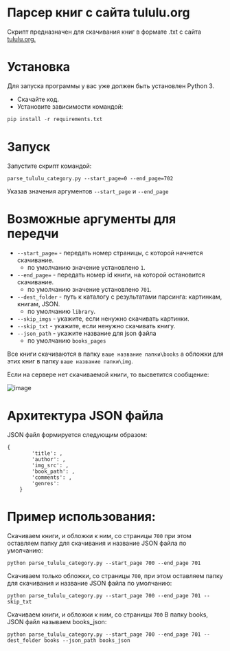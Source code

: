 # Парсер книг с сайта tululu.org
Скрипт предназначен для скачивания книг в формате .txt с сайта [tululu.org.](https://tululu.org)

# Установка

Для запуска программы у вас уже должен быть установлен Python 3.

- Скачайте код.
- Установите зависимости командой:

```Python
pip install -r requirements.txt
```

# Запуск

Запустите скрипт командой:

```
parse_tululu_category.py --start_page=0 --end_page=702
```

Указав значения аргументов `--start_page` и `--end_page`
  
# Возможные аргументы для передчи
- `--start_page=` - передать номер страницы, с которой начнется скачивание.
  * по умолчанию значение установлено `1`.
- `--end_page=` - передать номер id книги, на которой остановится скачивание.
  * по умолчанию значение установлено `701`.
- `--dest_folder` - путь к каталогу с результатами парсинга: картинкам, книгам, JSON.
  * по умолчанию `library`.
- `--skip_imgs` -  укажите, если ненужно скачивать картинки.
- `--skip_txt` - укажите, если ненужно скачивать книгу.
- `--json_path` - укажите название для json файла
  * по умолчанию `books_pages`

Все книги скачиваются в папку `ваше название папки\books` а обложки для этих книг в папку `ваше название папки\img`.

Если на сервере нет скачиваемой книги, то высветится сообщение:

![image](https://user-images.githubusercontent.com/106096891/186013373-d4f87ff8-2712-4b52-85b9-de8b6c7aa308.png)



# Архитектура JSON файла
JSON файл формируется следующим образом:
```
{
        'title': ,
        'author': ,
        'img_src': ,
        'book_path': ,
        'comments': ,
        'genres': 
    }
```

# Пример использования:
Скачиваем книги, и обложки к ним, со страницы `700` при этом оставляем папку для скачивания и название JSON файла по умолчанию:
```
python parse_tululu_category.py --start_page 700 --end_page 701
```

Скачиваем только обложки, со страницы `700`, при этом оставляем папку для скачивания и название JSON файла по умолчанию:
```
python parse_tululu_category.py --start_page 700 --end_page 701 --skip_txt
```

Скачиваем книги, и обложки к ним, со страницы `700` В папку books, JSON файл называем books_json:
```
python parse_tululu_category.py --start_page 700 --end_page 701 --dest_folder books --json_path books_json
```





